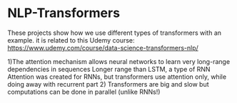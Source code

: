 # NLP-Transformers

These projects show how we use different types of transformers with an example.
it is related to this Udemy course: https://www.udemy.com/course/data-science-transformers-nlp/


1)The attention mechanism allows neural networks to learn very long-range dependencies in sequences Longer range than LSTM, a type of RNN Attention was created for RNNs, but transformers use attention only, while doing away with recurrent part
2) Transformers are big and slow but computations can be done in parallel (unlike RNNs!)







